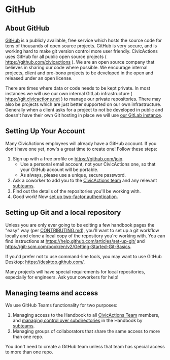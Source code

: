 # GitHub

## About GitHub

[GitHub](https://github.com/) is a publicly available, free service which hosts the source code for tens of thousands of open source projects. GitHub is very secure, and is working hard to make git version control more user friendly. CivicActions uses GitHub for all public open source projects ( <https://github.com/civicactions> ). We are an open source company that believes in sharing our code where possible. We encourage internal projects, client and pro-bono projects to be developed in the open and released under an open license.

There are times where data or code needs to be kept private. In most instances we will use our own internal GitLab infrastructure ( <https://git.civicactions.net> ) to manage our private repositories. There may also be projects which are just better supported on our own infrastructure. Generally when a client asks for a project to not be developed in public and doesn't have their own Git hosting in place we will use [our GitLab instance](https://git.civicactions.net).

## Setting Up Your Account

Many CivicActions employees will already have a GitHub account. If you don't have one yet, now's a great time to create one! Follow these steps:

1.  Sign up with a free profile on <https://github.com/join>.
    - Use a personal email account, not your CivicActions one, so that your GitHub account will be portable.
    - As always, please use a unique, secure password.
2.  Ask a coworker to add you to the [CivicActions team](https://github.com/orgs/CivicActions/teams/civicactions-team) and any relevant [subteams](https://github.com/orgs/CivicActions/teams/civicactions-team/teams).
3.  Find out the details of the repositories you'll be working with.
4.  Good work! Now [set up two-factor authentication](https://help.github.com/articles/securing-your-account-with-two-factor-authentication-2fa/).

## Setting up Git and a local repository

Unless you are only ever going to be editing a few handbook pages the "easy" way (per [CONTRIBUTING.md](../../000-contributing/README.md)), you'll want to set up a git workflow locally and clone a local copy of the repository you're working with. You can find instructions at <https://help.github.com/articles/set-up-git/> and <https://git-scm.com/book/en/v2/Getting-Started-Git-Basics>.

If you'd prefer not to use command-line tools, you may want to use GitHub Desktop: <https://desktop.github.com/>.

Many projects will have special requirements for local repositories, especially for engineers. Ask your coworkers for help!

## Managing teams and access

We use GitHub Teams functionality for two purposes:

1.  Managing access to the Handbook to all [CivicActions Team](https://github.com/orgs/CivicActions/teams/civicactions-team) members, and [managing control over subdirectories](../../000-contributing/docs-governance.md) in the Handbook by [subteams](https://github.com/orgs/CivicActions/teams/civicactions-team/teams).
2.  Managing groups of collaborators that share the same access to more than one repo.

You don't need to create a GitHub team unless that team has special access to more than one repo.
